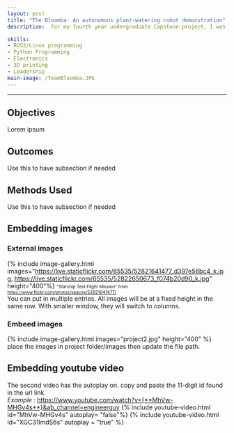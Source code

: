 ```yaml
---
layout: post
title: "The Bloomba: An autonomous plant-watering robot demonstration"
description:  For my fourth year undergraduate Capstone project, I was team leader for the design and prototyping of autonomous plant watering robot. It uses a LIDAR sensor to measure its surroundings and a SLAM algorithm to navigate. We also built a custom watering arm to water pots that are placed up to 130 cm high. To accurately locate the plant pots, it can also use computer vision to identify April Tags placed on the pots.

skills: 
- ROS2/Linux programming
- Python Programming
- Electronics
- 3D printing
- Leadership
main-image: /TeamBloomba.JPG
---
```


---
## Objectives
Lorem ipsum
## Outcomes
Use this to have subsection if needed
## Methods Used
Use this to have subsection if needed

## Embedding images 

### External images
{% include image-gallery.html images="https://live.staticflickr.com/65535/52821641477_d397e56bc4_k.jpg, https://live.staticflickr.com/65535/52822650673_f074b20d90_k.jpg" height="400"%}
<span style="font-size: 10px">"Starship Test Flight Mission" from https://www.flickr.com/photos/spacex/52821641477/</span>  
You can put in multiple entries. All images will be at a fixed height in the same row. With smaller window, they will switch to columns.  

### Embeed images
{% include image-gallery.html images="project2.jpg" height="400" %} 
place the images in project folder/images then update the file path.   


## Embedding youtube video
The second video has the autoplay on. copy and paste the 11-digit id found in the url link. <br>
*Example* : https://www.youtube.com/watch?v={**MhVw-MHGv4s**}&ab_channel=engineerguy
{% include youtube-video.html id="MhVw-MHGv4s" autoplay= "false"%}
{% include youtube-video.html id="XGC31lmdS6s" autoplay = "true" %}
